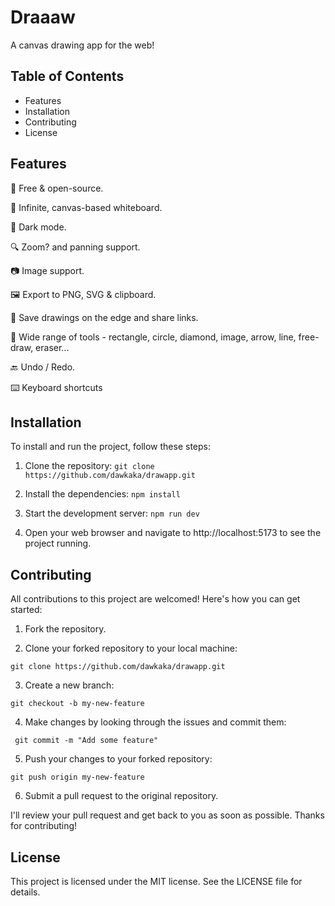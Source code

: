 # Draaaw

A canvas drawing app for the web!

## Table of Contents

- Features
- Installation
- Contributing
- License

## Features

💯 Free & open-source.

🎨 Infinite, canvas-based whiteboard.

🌙 Dark mode.

🔍 Zoom? and panning support.

📷 Image support.

🖼️ Export to PNG, SVG & clipboard.

💾 Save drawings on the edge and share links.

🔨 Wide range of tools - rectangle, circle, diamond, image, arrow, line, free-draw, eraser...

🔙 Undo / Redo.

⌨️ Keyboard shortcuts

## Installation

To install and run the project, follow these steps:

1. Clone the repository:
   `git clone https://github.com/dawkaka/drawapp.git`

2. Install the dependencies:
   `npm install`

3. Start the development server:
   `npm run dev`

4. Open your web browser and navigate to http://localhost:5173 to see the project running.

## Contributing

All contributions to this project are welcomed! Here's how you can get started:

1. Fork the repository.

2. Clone your forked repository to your local machine:

`git clone https://github.com/dawkaka/drawapp.git`

3. Create a new branch:

`git checkout -b my-new-feature`

4. Make changes by looking through the issues and commit them:

```git add .
 git commit -m "Add some feature"
```

5.  Push your changes to your forked repository:

`git push origin my-new-feature`

6. Submit a pull request to the original repository.

I'll review your pull request and get back to you as soon as possible. Thanks for contributing!

## License

This project is licensed under the MIT license. See the LICENSE file for details.
